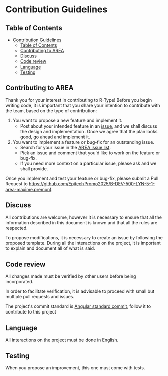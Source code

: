 # Contribution Guidelines

## Table of Contents
- [Contribution Guidelines](#contribution-guidelines)
  - [Table of Contents](#table-of-contents)
  - [Contributing to AREA](#contributing-to-area)
  - [Discuss](#discuss)
  - [Code review](#code-review)
  - [Language](#language)
  - [Testing](#testing)

## Contributing to AREA

Thank you for your interest in contributing to R-Type! Before you begin writing code, it is important
that you share your intention to contribute with the team, based on the type of contribution:

1. You want to propose a new feature and implement it.
    - Post about your intended feature in an [issue](https://github.com/EpitechPromo2025/B-DEV-500-LYN-5-1-area-maxime.premont/issues),
    and we shall discuss the design and implementation. Once we agree that the plan looks good,
    go ahead and implement it.
2. You want to implement a feature or bug-fix for an outstanding issue.
    - Search for your issue in the [AREA issue list](https://github.com/EpitechPromo2025/B-DEV-500-LYN-5-1-area-maxime.premont/issues).
    - Pick an issue and comment that you'd like to work on the feature or bug-fix.
    - If you need more context on a particular issue, please ask and we shall provide.

Once you implement and test your feature or bug-fix, please submit a Pull Request to
https://github.com/EpitechPromo2025/B-DEV-500-LYN-5-1-area-maxime.premont.


## Discuss

All contributions are welcome, however it is necessary to ensure that all the information described in this document is known and that all the rules are respected.

To propose modifications, it is necessary to create an issue by following the proposed template. During all the interactions on the project, it is important to explain and document all of what is said.

## Code review

All changes made must be verified by other users before being incorporated.

In order to facilitate verification, it is advisable to proceed with small but multiple pull requests and issues.

The project's commit standard is [Angular standard commit](https://www.conventionalcommits.org/en/v1.0.0-beta.4/), follow it to contribute to this project

## Language
All interactions on the project must be done in English.

## Testing

When you propose an improvement, this one must come with tests.
